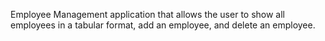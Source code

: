 Employee Management application that allows the user to show all employees in a tabular format, add an employee, and delete an employee.